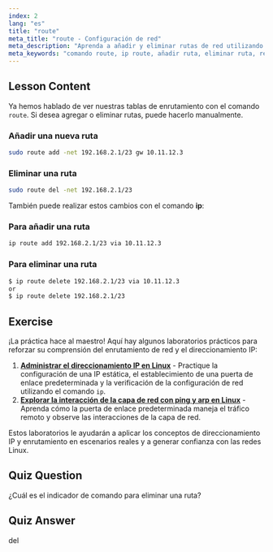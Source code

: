 ```yaml
---
index: 2
lang: "es"
title: "route"
meta_title: "route - Configuración de red"
meta_description: "Aprenda a añadir y eliminar rutas de red utilizando los comandos route e ip de Linux. Comprenda la gestión de la tabla de enrutamiento para usuarios principiantes e intermedios."
meta_keywords: "comando route, ip route, añadir ruta, eliminar ruta, redes Linux, tabla de enrutamiento, tutorial Linux, guía para principiantes"
---
```


## Lesson Content

Ya hemos hablado de ver nuestras tablas de enrutamiento con el comando `route`. Si desea agregar o eliminar rutas, puede hacerlo manualmente.

### Añadir una nueva ruta

```bash
sudo route add -net 192.168.2.1/23 gw 10.11.12.3
```

### Eliminar una ruta

```bash
sudo route del -net 192.168.2.1/23
```

También puede realizar estos cambios con el comando **ip**:

### Para añadir una ruta

```bash
ip route add 192.168.2.1/23 via 10.11.12.3
```

### Para eliminar una ruta

```bash
$ ip route delete 192.168.2.1/23 via 10.11.12.3
or
$ ip route delete 192.168.2.1/23
```

## Exercise

¡La práctica hace al maestro! Aquí hay algunos laboratorios prácticos para reforzar su comprensión del enrutamiento de red y el direccionamiento IP:

1. **[Administrar el direccionamiento IP en Linux](https://labex.io/es/labs/comptia-manage-ip-addressing-in-linux-592736)** - Practique la configuración de una IP estática, el establecimiento de una puerta de enlace predeterminada y la verificación de la configuración de red utilizando el comando `ip`.
2. **[Explorar la interacción de la capa de red con ping y arp en Linux](https://labex.io/es/labs/comptia-explore-network-layer-interaction-with-ping-and-arp-in-linux-592746)** - Aprenda cómo la puerta de enlace predeterminada maneja el tráfico remoto y observe las interacciones de la capa de red.

Estos laboratorios le ayudarán a aplicar los conceptos de direccionamiento IP y enrutamiento en escenarios reales y a generar confianza con las redes Linux.

## Quiz Question

¿Cuál es el indicador de comando para eliminar una ruta?

## Quiz Answer

del
